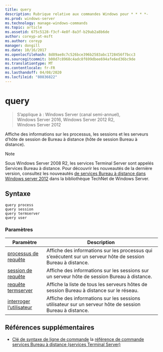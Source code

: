 ```yaml
---
title: query
description: Rubrique relative aux commandes Windows pour * * * *-
ms.prod: windows-server
ms.technology: manage-windows-commands
ms.topic: article
ms.assetid: 675c5128-f3cf-4e8f-8a3f-b29ab2a8b6de
author: coreyp-at-msft
ms.author: coreyp
manager: dongill
ms.date: 10/16/2017
ms.openlocfilehash: 8d89ae8c7c526bce396b2583abc1728456f7bcc3
ms.sourcegitcommit: b00d7c8968c4adc8f699dbee694afe6ed36bc9de
ms.translationtype: MT
ms.contentlocale: fr-FR
ms.lasthandoff: 04/08/2020
ms.locfileid: "80836822"
---
```

# <a name="query"></a>query

>S’applique à : Windows Server (canal semi-annuel), Windows Server 2016, Windows Server 2012 R2, Windows Server 2012

Affiche des informations sur les processus, les sessions et les serveurs d’hôte de session de Bureau à distance (hôte de session Bureau à distance).

> [!NOTE]
> Sous Windows Server 2008 R2, les services Terminal Server sont appelés Services Bureau à distance. Pour découvrir les nouveautés de la dernière version, consultez les nouveautés [de services Bureau à distance dans Windows server 2012](https://technet.microsoft.com/library/hh831527) dans la bibliothèque TechNet de Windows Server.

## <a name="syntax"></a>Syntaxe
```
query process
query session
query termserver
query user
```

### <a name="parameters"></a>Paramètres
|Paramètre|Description|
|-------|--------|
|[processus de requête](query-process.md)|Affiche des informations sur les processus qui s’exécutent sur un serveur hôte de session Bureau à distance.|
|[session de requête](query-session.md)|Affiche des informations sur les sessions sur un serveur hôte de session Bureau à distance.|
|[requête termserver](query-termserver.md)|Affiche la liste de tous les serveurs hôtes de session Bureau à distance sur le réseau.|
|[interroger l’utilisateur](query-user.md)|Affiche des informations sur les sessions utilisateur sur un serveur hôte de session Bureau à distance.|

## <a name="additional-references"></a>Références supplémentaires
- [Clé de syntaxe de ligne de commande](command-line-syntax-key.md)
la [référence de commande services Bureau à distance (services Terminal Server)](remote-desktop-services-terminal-services-command-reference.md)
